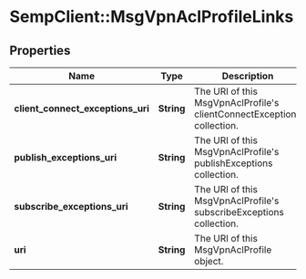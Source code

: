 # SempClient::MsgVpnAclProfileLinks

## Properties
Name | Type | Description | Notes
------------ | ------------- | ------------- | -------------
**client_connect_exceptions_uri** | **String** | The URI of this MsgVpnAclProfile&#39;s clientConnectExceptions collection. | [optional] 
**publish_exceptions_uri** | **String** | The URI of this MsgVpnAclProfile&#39;s publishExceptions collection. | [optional] 
**subscribe_exceptions_uri** | **String** | The URI of this MsgVpnAclProfile&#39;s subscribeExceptions collection. | [optional] 
**uri** | **String** | The URI of this MsgVpnAclProfile object. | [optional] 


